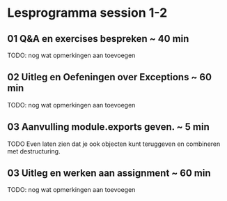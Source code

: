 # Lesprogramma session 1-2

## 01 Q&A en exercises bespreken ~ 40 min
TODO: nog wat opmerkingen aan toevoegen

## 02 Uitleg en Oefeningen over Exceptions  ~ 60 min
TODO: nog wat opmerkingen aan toevoegen

## 03 Aanvulling module.exports geven. ~ 5 min
TODO Even laten zien dat je ook objecten kunt teruggeven en combineren met destructuring.

## 03 Uitleg en werken aan assignment ~ 60 min
TODO: nog wat opmerkingen aan toevoegen